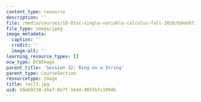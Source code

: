 ```yaml
---
content_type: resource
description: ''
file: /media/courses/18-01sc-single-variable-calculus-fall-2010/b9eb972845e78e7f164d405fbfc189db_lec13.jpg
file_type: image/jpeg
image_metadata:
  caption: ''
  credit: ''
  image-alt: ''
learning_resource_types: []
ocw_type: OCWImage
parent_title: 'Session 32: Ring on a String'
parent_type: CourseSection
resourcetype: Image
title: lec13.jpg
uid: b9eb9728-45e7-8e7f-164d-405fbfc189db
---
```

